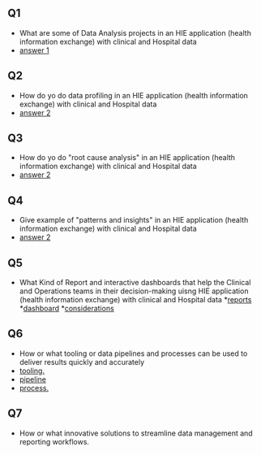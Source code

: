 ## Q1
* What are some of Data Analysis projects in an HIE application (health information exchange) with clinical and Hospital  data
* [answer 1](a1.md)

## Q2
* How do yo do data profiling in  an HIE application (health information exchange) with clinical and Hospital  data
* [answer 2](a2.md)

## Q3
* How do yo do "root cause analysis" in  an HIE application (health information exchange) with clinical and Hospital  data
* [answer 2](a3.md)


## Q4
* Give example of "patterns and insights" in  an HIE application (health information exchange) with clinical and Hospital  data
* [answer 2](a4.md)

## Q5
* What Kind of Report  and interactive dashboards that help the Clinical and Operations teams in their decision-making uisng HIE application (health information exchange) with clinical and Hospital  data
*[reports](a5-reports.md)
*[dashboard](a5-dashboard.md)
*[considerations](a5-considerations.md)

## Q6 
* How or what tooling or data pipelines and processes can be used to deliver results quickly and accurately
* [tooling.](a6-tooling.md)
* [pipeline](a6-pipeline.md)
* [process.](a6-process.md)

## Q7
* How or what innovative solutions to streamline data management and reporting workflows.
